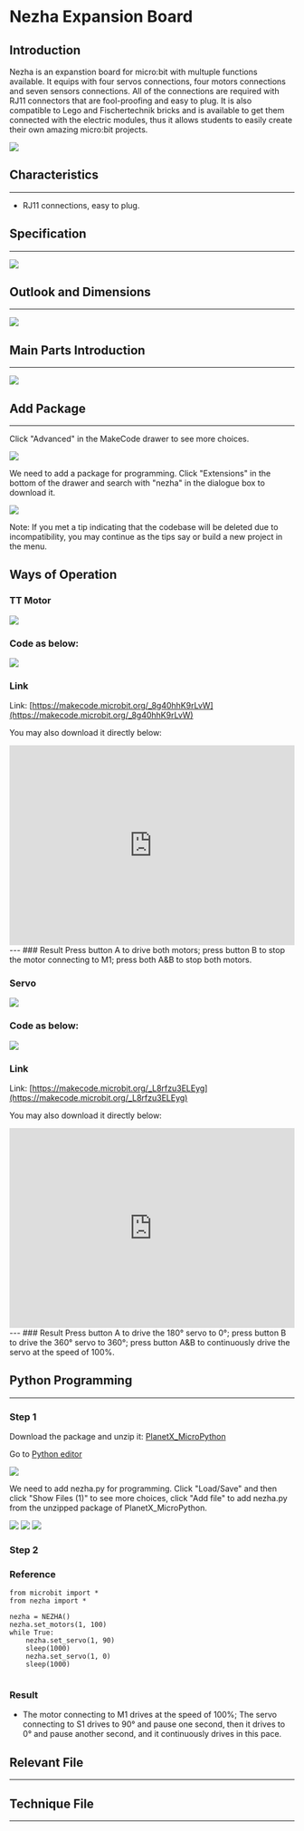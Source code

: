 # Nezha Expansion Board

## Introduction
Nezha is an expanstion board for micro:bit with multuple functions available. It equips with four servos connections, four motors connections and seven sensors connections. All of the connections are required with RJ11 connectors that are fool-proofing and easy to plug. It is also compatible to Lego and Fischertechnik bricks and is available to get them connected with the electric modules,  thus it allows students to easily create their own amazing micro:bit projects. 

![](./images/03444_01.png)

## Characteristics 
---
- RJ11 connections,  easy to plug. 
## Specification
---

![](./images/03444_02.png)


## Outlook and Dimensions 
---


![](./images/03444_03.png)


## Main Parts Introduction
---

![](./images/03444_04.png)

## Add Package
---

Click "Advanced" in the MakeCode drawer to see more choices.

![](./images/03444_05.png)

We need to add a package for programming. Click "Extensions" in the bottom of the drawer and search with "nezha" in the dialogue box to download it. 

![](./images/03444_06.png)

Note: If you met a tip indicating that the codebase will be deleted due to incompatibility, you may continue as the tips say or build a new project in the menu. 

## Ways of Operation

### TT Motor

![](./images/03444_07.png)

### Code as below:


![](./images/03444_08.png)


### Link
Link: [https://makecode.microbit.org/_8g40hhK9rLvW](https://makecode.microbit.org/_8g40hhK9rLvW)

You may also download it directly below:

<div style="position:relative;height:0;padding-bottom:70%;overflow:hidden;"><iframe style="position:absolute;top:0;left:0;width:100%;height:100%;" src="https://makecode.microbit.org/#pub:_8g40hhK9rLvW" frameborder="0" sandbox="allow-popups allow-forms allow-scripts allow-same-origin"></iframe></div>  
---
### Result
Press button A to drive both motors; press button B to stop the motor connecting to M1; press both A&B to stop both motors. 


### Servo

![](./images/03444_09.png)

### Code as below:


![](./images/03444_10.png)


### Link
Link: [https://makecode.microbit.org/_L8rfzu3ELEyg](https://makecode.microbit.org/_L8rfzu3ELEyg)

You may also download it directly below:

<div style="position:relative;height:0;padding-bottom:70%;overflow:hidden;"><iframe style="position:absolute;top:0;left:0;width:100%;height:100%;" src="https://makecode.microbit.org/#pub:_L8rfzu3ELEyg" frameborder="0" sandbox="allow-popups allow-forms allow-scripts allow-same-origin"></iframe></div>  
---
### Result
Press button A to drive the 180° servo to 0°; press button B to drive the 360° servo to 360°; press button A&B to continuously drive the servo at the speed of  100%.

## Python Programming
---

### Step 1

Download the package and unzip it: [PlanetX_MicroPython](https://github.com/lionyhw/PlanetX_MicroPython/archive/master.zip)

Go to  [Python editor](https://python.microbit.org/v/2.0)

![](./images/05001_07.png)

We need to add nezha.py for programming. Click "Load/Save" and then click "Show Files (1)" to see more choices, click "Add file" to add nezha.py from the unzipped package of PlanetX_MicroPython. 

![](./images/03444_11.png)
![](./images/03444_12.png)
![](./images/03444_13.png)

### Step 2
### Reference
```
from microbit import *
from nezha import *

nezha = NEZHA()
nezha.set_motors(1, 100)
while True:
    nezha.set_servo(1, 90)
    sleep(1000)
    nezha.set_servo(1, 0)
    sleep(1000)


```


### Result
- The motor connecting to M1 drives at the speed of 100%; The servo connecting to S1 drives to 90° and pause one second, then it drives to 0° and pause another second, and it continuously drives in this pace.

## Relevant File

---

## Technique File

---
